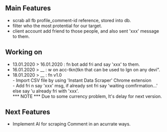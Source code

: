 ## Main Features

- scrab all fb profile_comment-id reference, stored into db.
- filter who the most protential for our target.
- client account add friend to those people, and also sent 'xxx' message to them.

## Working on
* 13.01.2020 > 16.01.2020 : fn bot add fri and say 'xxx' to them.
* 16.01.2020 > __	  : w on acc-tkn(tkn that can be used to lgn on any devi".
* 18.01.2020 > __   	  : fn v1.0 <br />
			    - Import CSV file by using 'Instant Data Scraper' Chrome extension <br />
			    - Add fri n say 'xxx' msg, if already snt fri say 'waiting comfirmation...' else say 'u already fri with 'xxx'. <br />
*** NOTE *** Due to some currency problem, It's delay for next version.

## Next Features
- Implement AI for scraping Comment in an acurrate ways.
